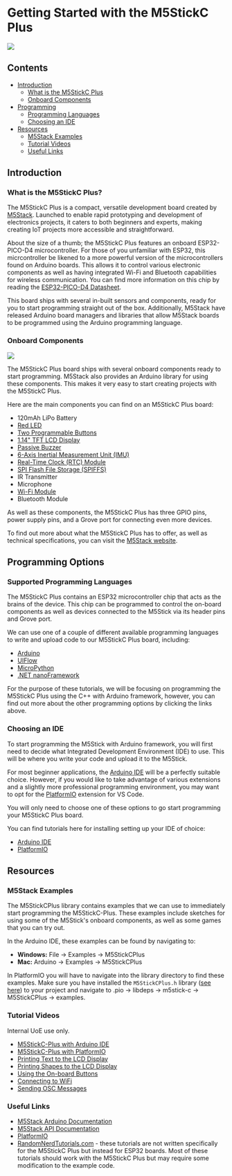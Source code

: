# Getting Started with the M5StickC Plus

![](images/M5Stick_Hero.png)

## Contents
- [Introduction](#introduction)
    - [What is the M5StickC Plus](#what-is-the-m5stickc-plus)
    - [Onboard Components](#onboard-components)
- [Programming](#programming-options)
    - [Programming Languages](#supported-programming-languages)
    - [Choosing an IDE](#choosing-an-ide)
- [Resources](#resources)
    - [M5Stack Examples](#m5stack-examples)
    - [Tutorial Videos](#tutorial-videos)
    - [Useful Links](#useful-links)

## Introduction
### What is the M5StickC Plus?
The M5StickC Plus is a compact, versatile development board created by [M5Stack](https://m5stack.com/). Launched to enable rapid prototyping and development of electronics projects, it caters to both beginners and experts, making creating IoT projects more accessible and straightforward.

About the size of a thumb; the M5StickC Plus features an onboard ESP32-PICO-D4 microcontroller. For those of you unfamiliar with ESP32, this micrcontroller be likened to a more powerful version of the microcontrollers found on Arduino boards. This allows it to control various electronic components as well as having integrated Wi-Fi and Bluetooth capabilities for wireless communication. You can find more information on this chip by reading the [ESP32-PICO-D4 Datasheet](https://www.espressif.com/sites/default/files/documentation/esp32-pico_series_datasheet_en.pdf).

This board ships with several in-built sensors and components, ready for you to start programming straight out of the box. Additionally, M5Stack have released Arduino board managers and libraries that allow M5Stack boards to be programmed using the Arduino programming language.

### Onboard Components
![](images/M5Stick_BackAndFront.png)

The M5StickC Plus board ships with several onboard components ready to start programming. M5Stack also provides an Arduino library for using these components. This makes it very easy to start creating projects with the M5StickC Plus.

Here are the main components you can find on an M5StickC Plus board:

- 120mAh LiPo Battery
- [Red LED](/examples/Onboard-Components/LED/README.md)
- [Two Programmable Buttons](/examples/Onboard-Components/Buttons/README.md)
- [1.14" TFT LCD Display](/examples/Onboard-Components/LCD-Display/README.md)
- [Passive Buzzer](/examples/Onboard-Components/Buzzer/README.md)
- [6-Axis Inertial Measurement Unit (IMU)](/examples/Onboard-Components/IMU/README.md)
- [Real-Time Clock (RTC) Module](/examples/Onboard-Components/RTC/README.md)
- [SPI Flash File Storage (SPIFFS)](/examples/Onboard-Components/SPIFFS/README.md)
- IR Transmitter
- Microphone
- [Wi-Fi Module](/examples/Wireless-Communication/Wi-Fi/README.md)
- Bluetooth Module

As well as these components, the M5StickC Plus has three GPIO pins, power supply pins, and a Grove port for connecting even more devices. 

To find out more about what the M5StickC Plus has to offer, as well as technical specifications, you can visit the [M5Stack website](https://docs.m5stack.com/en/core/m5stickc_plus).

## Programming Options
### Supported Programming Languages
The M5StickC Plus contains an ESP32 microcontroller chip that acts as the brains of the device. This chip can be programmed to control the on-board components as well as devices connected to the M5Stick via its header pins and Grove port.

We can use one of a couple of different available programming languages to write and upload code to our M5StickC Plus board, including:

- [Arduino](https://www.arduino.cc/)
- [UIFlow](https://flow.m5stack.com/)
- [MicroPython](http://micropython.org/)
- [.NET nanoFramework](https://github.com/nanoframework/nanoFramework.M5Stack)

For the purpose of these tutorials, we will be focusing on programming the M5StickC Plus using the C++ with Arduino framework, however, you can find out more about the other programming options by clicking the links above.

### Choosing an IDE
To start programming the M5Stick with Arduino framework, you will first need to decide what Integrated Development Environment (IDE) to use. This will be where you write your code and upload it to the M5Stick.

For most beginner applications, the [Arduino IDE](https://docs.arduino.cc/software/ide/) will be a perfectly suitable choice. However, if you would like to take advantage of various extensions and a slightly more professional programming environment, you may want to opt for the [PlatformIO](https://platformio.org/) extension for VS Code. 

You will only need to choose one of these options to go start programming your M5StickC Plus board.

You can find tutorials here for installing setting up your IDE of choice:

- [Arduino IDE](examples/Getting-Started/ArduinoIDE_Setup/README.md)
- [PlatformIO](examples/Getting-Started/PlatformIO_Setup/README.md)

## Resources
### M5Stack Examples
The M5StickCPlus library contains examples that we can use to immediately start programming the M5StickC-Plus. These examples include sketches for using some of the M5Stick's onboard components, as well as some games that you can try out.

In the Arduino IDE, these examples can be found by navigating to:
- **Windows:** File -> Examples -> M5StickCPlus
- **Mac:**     Arduino -> Examples -> M5StickCPlus

In PlatformIO you will have to navigate into the library directory to find these examples. Make sure you have installed the <code>M5StickCPlus.h</code> library ([see here](/examples/Getting-Started/PlatformIO_Setup/README.md#4-install-libraries)) to your project and navigate to .pio -> libdeps -> m5stick-c -> M5StickCPlus -> examples.

### Tutorial Videos
Internal UoE use only.

- [M5StickC-Plus with Arduino IDE](https://media.ed.ac.uk/media/Programming%20M5StickC%20Plus%20with%20Arduino%20IDE%202.0/1_uysgibv8)
- [M5StickC-Plus with PlatformIO](https://media.ed.ac.uk/media/Programming%20M5StickC%20Plus%20with%20PlatformIO/1_chpql4of)
- [Printing Text to the LCD Display](https://media.ed.ac.uk/media/Printing%20Text%20%20to%20the%20M5StickCPlus%20LCD%20Display/1_06kr2wpx)
- [Printing Shapes to the LCD Display](https://media.ed.ac.uk/media/Printing%20Shapes%20to%20the%20M5StickCPlus%20LCD%20Display/1_599jau31)
- [Using the On-board Buttons](https://media.ed.ac.uk/media/Using%20the%20M5StickC%20Plus%20Buttons/1_lcty4juu)
- [Connecting to WiFi](https://media.ed.ac.uk/media/Connect%20M5StickC%20Plus%20to%20WiFi/1_v0f5n2bl)
- [Sending OSC Messages](https://media.ed.ac.uk/media/Sending%20OSC%20Messages%20with%20M5StickC%20Plus/1_jm4bpf9v)

### Useful Links
- [M5Stack Arduino Documentation](https://docs.m5stack.com/en/arduino/arduino_ide)
- [M5Stack API Documentation](https://docs.m5stack.com/en/arduino/arduino_ide)
- [PlatformIO](https://platformio.org/)
- [RandomNerdTutorials.com](https://randomnerdtutorials.com/projects-esp32/) - these tutorials are not written specifically for the M5StickC Plus but instead for ESP32 boards. Most of these tutorials should work with the M5StickC Plus but may require some modification to the example code.
